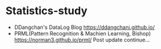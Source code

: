 # Statistics-study

- DDangchan's DataLog Blog <https://ddangchani.github.io/>
- PRML(Pattern Recognition & Machien Learning, Bishop) <https://norman3.github.io/prml/>
Post update continue...
